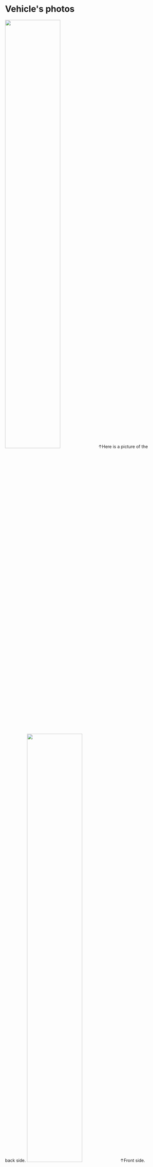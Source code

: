 Vehicle's photos
====
<img src="https://github.com/Hart1109/TeikyoRobostar-WRO-FE-2024/blob/main/v-photos/back.jpg" width="60%">
↑Here is a picture of the back side.
<img src="https://github.com/Hart1109/TeikyoRobostar-WRO-FE-2024/blob/main/v-photos/front.jpg" width="60%">
↑Front side.
<img src="https://github.com/Hart1109/TeikyoRobostar-WRO-FE-2024/blob/main/v-photos/left.jpg" width="60%">
↑On the left.
<img src="https://github.com/Hart1109/TeikyoRobostar-WRO-FE-2024/blob/main/v-photos/right.jpg" width="60%">
↑Right side.
<img src="https://github.com/Hart1109/TeikyoRobostar-WRO-FE-2024/blob/main/v-photos/bottom.jpg" width="60%">
↑Bottom side.
<img src="https://github.com/Hart1109/TeikyoRobostar-WRO-FE-2024/blob/main/v-photos/up.jpg" width="60%">
↑Upper side.
